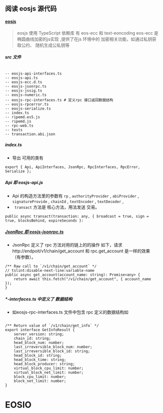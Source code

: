 
## 阅读 eosjs 源代码

#### [eosjs](https://github.com/EOSIO/eosjs)
> eosjs 使用 TypeScript 
> 依赖库 有 eos-ecc 和 text-eoncoding
> eos-ecc 是椭圆曲线加密的js实现 ,提供了在js 环境中的 加密相关功能，如通过私钥获取公约、 随机生成公私钥等

#####  src 文件

```

-- eosjs-api-interfaces.ts
-- eosjs-api.ts
-- eosjs-ecc.d.ts
-- eosjs-jsonrpc.ts
-- eosjs-jssig.ts
-- eosjs-numeric.ts
-- eosjs-rpc-interfaces.ts # 定义rpc 接口返回数据结构
-- eosjs-rpcerror.ts
-- eosjs-serialize.ts
-- index.ts
-- ripemd.es5.js
-- ripemd.js
-- rpc-web.ts
-- tests
-- transaction.abi.json

```

##### index.ts

*  导出 可用的类有

```
export { Api, ApiInterfaces, JsonRpc, RpcInterfaces, RpcError, Serialize };
```

##### Api 即 eosjs-api.js  

* Api 的构造方法里的参数有  ``rp`` , ``authorityProvider`` , ``abiProvider`` , ``signatureProvide`` , ``chainId`` , ``textEncoder`` , ``textDecoder`` ,
* `` transact`` 方法是 核心方法，用法发送 交易。

```
public async transact(transaction: any, { broadcast = true, sign = true, blocksBehind, expireSeconds }:
``` 

##### [JsonRpc 即 eosjs-jsonrpc.ts](https://github.com/EOSIO/eosjs/blob/master/src/eosjs-jsonrpc.ts)

* JsonRpc 定义了 rpc 方法对用的链上的的操作 如下，请求 http://endpoit/v1/chain/get_account 和 rpc.get_account 是一样的效果（有参数）。

```
/** Raw call to `/v1/chain/get_account` */
// tslint:disable-next-line:variable-name
public async get_account(account_name: string): Promise<any> {
    return await this.fetch("/v1/chain/get_account", { account_name });
}
```


##### *-interfaces.ts 中定义了 数据结构
* 如eosjs-rpc-interfaces.ts 文件中包含 rpc 定义的数据结构如

```

/** Return value of `/v1/chain/get_info` */
export interface GetInfoResult {
    server_version: string;
    chain_id: string;
    head_block_num: number;
    last_irreversible_block_num: number;
    last_irreversible_block_id: string;
    head_block_id: string;
    head_block_time: string;
    head_block_producer: string;
    virtual_block_cpu_limit: number;
    virtual_block_net_limit: number;
    block_cpu_limit: number;
    block_net_limit: number;
}
```




# EOSIO

